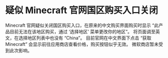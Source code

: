 # 疑似 Minecraft 官网国区购买入口关闭
Minecraft 官网疑似关闭国区购买入口，在原来的中文购买界面购买时显示 “此产品目前无法在该地区购买，通过 ‘选择地区’ 菜单更改你的地区”。
将页面调至英文，在选择地区列表中也没有 “China”。
目前官网在中文界面下点击 “获取 Minecraft” 会显示前往应用商店查看价格，购买按钮似乎无效。
微软商店暂未受到此次影响。